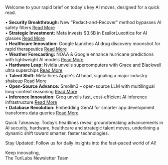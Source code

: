Welcome to your rapid brief on today's key AI moves, designed for a quick read.

• **Security Breakthrough:** New "Redact-and-Recover" method bypasses AI safety filters [Read More](https://www.generalanalysis.com/blog/redact_and_recover)  
• **Strategic Investment:** Meta invests $3.5B in EssilorLuxottica for AI glasses [Read More](https://www.bloomberg.com/news/articles/2025-07-08/meta-invests-3-5-billion-in-essilorluxottica-in-ai-glasses-push)  
• **Healthcare Innovation:** Google launches AI drug discovery moonshot for rapid therapeutics [Read More](https://in.mashable.com/science/96798/googles-secret-moonshot-project-gears-up-for-human-trail-of-ai-designed-drugs)  
• **Weather Forecasting:** NOAA & Google enhance hurricane predictions with lightweight AI models [Read More](https://techpartnerships.noaa.gov/noaa-and-google-team-up-to-advance-the-use-of-ai-hurricane-and-tropical-weather-forecast-models/)  
• **Hardware Leap:** Nvidia unveils supercomputers with Grace and Blackwell ultra superchips [Read More](https://www.tomshardware.com/tech-industry/artificial-intelligence/nvidias-newest-top-tier-ai-supercomputers-deployed-for-the-first-time-grace-blackwell-ultra-superchip-systems-deployed-at-coreweave)  
• **Talent Shift:** Meta hires Apple's AI head, signaling a major industry shakeup [Read More](https://techcrunch.com/2025/07/07/meta-reportedly-recruits-apples-head-of-ai-models/)  
• **Open-Source Advance:** Smollm3 – open-source LLM with multilingual long-context reasoning [Read More](https://huggingface.co/blog/smollm3)  
• **Inference Innovation:** Groq unveils fast, cost-efficient AI inference infrastructure [Read More](https://groq.com/)  
• **Database Revolution:** Embedding GenAI for smarter app development transforms data queries [Read More](https://venturebeat.com/data-infrastructure/bringing-genai-into-the-database-changes-everything-about-app-development/)

Quick Takeaway: Today’s headlines reveal groundbreaking advancements in AI security, hardware, healthcare and strategic talent moves, underlining a dynamic shift toward smarter, faster technologies.

Stay Updated: Follow us for daily insights into the fast-paced world of AI!

Keep innovating,  
The TuriLabs Newsletter Team
